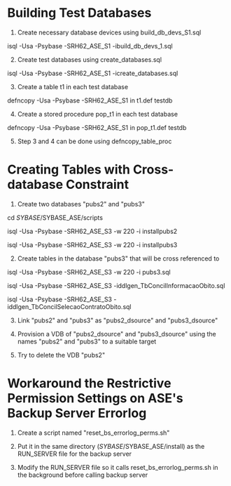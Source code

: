 # Building Test Databases

1. Create necessary database devices using build_db_devs_S1.sql

isql -Usa -Psybase -SRH62_ASE_S1 -ibuild_db_devs_1.sql

2. Create test databases using create_databases.sql

isql -Usa -Psybase -SRH62_ASE_S1 -icreate_databases.sql

3. Create a table t1 in each test database

defncopy -Usa -Psybase -SRH62_ASE_S1 in t1.def testdb

4. Create a stored procedure pop_t1 in each test database

defncopy -Usa -Psybase -SRH62_ASE_S1 in pop_t1.def testdb

5. Step 3 and 4 can be done using defncopy_table_proc

# Creating Tables with Cross-database Constraint

1. Create two databases "pubs2" and "pubs3"

cd $SYBASE/$SYBASE_ASE/scripts

isql -Usa -Psybase -SRH62_ASE_S3 -w 220 -i installpubs2

isql -Usa -Psybase -SRH62_ASE_S3 -w 220 -i installpubs3

2. Create tables in the database "pubs3" that will be cross referenced to

isql -Usa -Psybase -SRH62_ASE_S3 -w 220 -i pubs3.sql

isql -Usa -Psybase -SRH62_ASE_S3 -iddlgen_TbConcilInformacaoObito.sql

isql -Usa -Psybase -SRH62_ASE_S3 -iddlgen_TbConcilSelecaoContratoObito.sql

3. Link "pubs2" and "pubs3" as "pubs2_dsource" and "pubs3_dsource"

4. Provision a VDB of "pubs2_dsource" and "pubs3_dsource" using the names "pubs2" and "pubs3" to a suitable target

5. Try to delete the VDB "pubs2"

# Workaround the Restrictive Permission Settings on ASE's Backup Server Errorlog

1. Create a script named "reset_bs_errorlog_perms.sh"

2. Put it in the same directory ($SYBASE/$SYBASE_ASE/install) as the RUN_SERVER file for the backup server

3. Modify the RUN_SERVER file so it calls reset_bs_errorlog_perms.sh in the background before calling backup server


